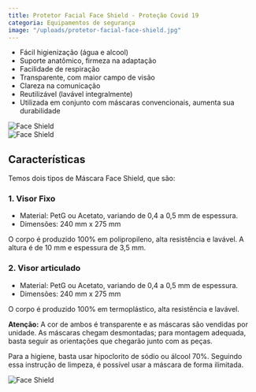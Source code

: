 ```yaml
---
title: Protetor Facial Face Shield - Proteção Covid 19
categoria: Equipamentos de segurança
image: "/uploads/protetor-facial-face-shield.jpg"
---
```


- Fácil higienização (água e alcool)
- Suporte anatômico, firmeza na adaptação
- Facilidade de respiração
- Transparente, com maior campo de visão
- Clareza na comunicação
- Reutilizável (lavável integralmente)
- Utilizada em conjunto com máscaras convencionais, aumenta sua durabilidade

<div data-grid="row">
  <div data-cell="1of3">
    <img src="/uploads/protetor-facial-face-shield-amostras-1.jpg" alt="Face Shield">
  </div>
  <div data-cell="1of3">
    <img src="/uploads/protetor-facial-face-shield-amostras-2.jpg" alt="Face Shield">
  </div>
</div>

## Características

Temos dois tipos de Máscara Face Shield, que são:

### 1. Visor Fixo
- Material: PetG ou Acetato, variando de 0,4 a 0,5 mm de espessura.
- Dimensões: 240 mm x 275 mm

O corpo é produzido 100% em polipropileno, alta resistência e lavável. A altura é de 10 mm e espessura de 3,5 mm.

### 2. Visor articulado
- Material: PetG ou Acetato, variando de 0,4 a 0,5 mm de espessura.
- Dimensões: 240 mm x 275 mm

O corpo é produzido 100% em termoplástico, alta resistência e lavável.

<div data-grid="spacing">
  <div data-cell="2of3">
    <p>
      <strong>Atenção:</strong> A cor de ambos é transparente e as máscaras são vendidas por unidade. As máscaras chegam desmontadas; para montagem adequada, basta seguir as orientações que chegarão junto com as peças.
    </p>
    <p>
      Para a higiene, basta usar hipoclorito de sódio ou álcool 70%. Seguindo essa instrução de limpeza, é possível usar a máscara de forma ilimitada.
    </p>
  </div>

  <div data-cell="1of3">
    <img src="/uploads/protetor-facial-face-shield-2.jpg" alt="Face Shield">
  </div>
</div>
